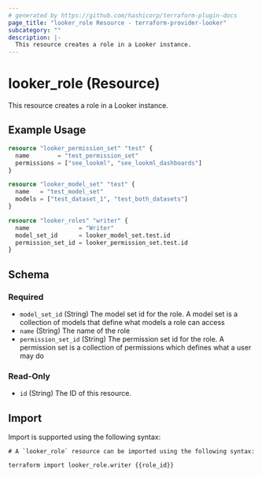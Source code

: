 ```yaml
---
# generated by https://github.com/hashicorp/terraform-plugin-docs
page_title: "looker_role Resource - terraform-provider-looker"
subcategory: ""
description: |-
  This resource creates a role in a Looker instance.
---
```


# looker_role (Resource)

This resource creates a role in a Looker instance.

## Example Usage

```terraform
resource "looker_permission_set" "test" {
  name        = "test_permission_set"
  permissions = ["see_lookml", "see_lookml_dashboards"]
}

resource "looker_model_set" "test" {
  name   = "test_model_set"
  models = ["test_dataset_1", "test_both_datasets"]
}

resource "looker_roles" "writer" {
  name              = "Writer"
  model_set_id      = looker_model_set.test.id
  permission_set_id = looker_permission_set.test.id
}
```

<!-- schema generated by tfplugindocs -->
## Schema

### Required

- `model_set_id` (String) The model set id for the role. A model set is a collection of models that define what models a role can access
- `name` (String) The name of the role
- `permission_set_id` (String) The permission set id for the role. A permission set is a collection of permissions which defines what a user may do

### Read-Only

- `id` (String) The ID of this resource.

## Import

Import is supported using the following syntax:

```shell
# A `looker_role` resource can be imported using the following syntax:

terraform import looker_role.writer {{role_id}}
```
